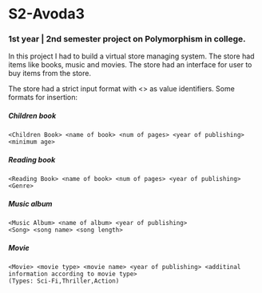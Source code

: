# S2-Avoda3
### 1st year | 2nd semester project on Polymorphism in college.

In this project I had to build a virtual store managing system.
The store had items like books, music and movies. The store had an interface for user to buy items from the store.

The store had a strict input format with <> as value identifiers.
Some formats for insertion:

##### Children book
```
<Children Book> <name of book> <num of pages> <year of publishing> <minimum age>
```

##### Reading book
```
<Reading Book> <name of book> <num of pages> <year of publishing> <Genre>
```

##### Music album
```
<Music Album> <name of album> <year of publishing>
<Song> <song name> <song length>
```
##### Movie
```
<Movie> <movie type> <movie name> <year of publishing> <additinal information according to movie type>
(Types: Sci-Fi,Thriller,Action)
```
